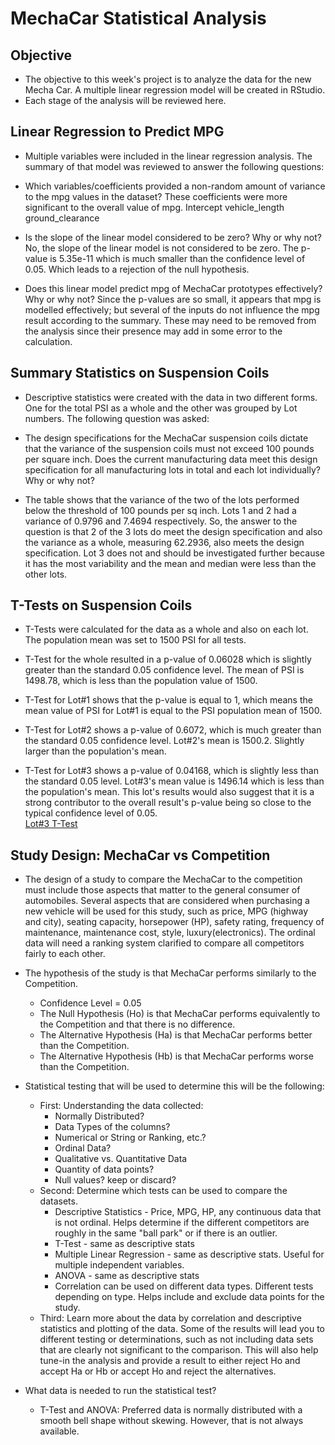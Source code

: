 # MechaCar Statistical Analysis

## Objective
* The objective to this week's project is to analyze the data for the new Mecha Car. A multiple linear regression model will be created in RStudio.
* Each stage of the analysis will be reviewed here.

## Linear Regression to Predict MPG
* Multiple variables were included in the linear regression analysis. The summary of that model was reviewed to answer the following questions:

* Which variables/coefficients provided a non-random amount of variance to the mpg values in the dataset?
These coefficients were more significant to the overall value of mpg.
Intercept
vehicle_length
ground_clearance

* Is the slope of the linear model considered to be zero? Why or why not?
No, the slope of the linear model is not considered to be zero. The p-value is 5.35e-11 which is much smaller than the confidence level of 0.05.
Which leads to a rejection of the null hypothesis.

* Does this linear model predict mpg of MechaCar prototypes effectively? Why or why not? 
Since the p-values are so small, it appears that mpg is modelled effectively; but several of the inputs do not influence the mpg result according
to the summary. These may need to be removed from the analysis since their presence may add in some error to the calculation.

## Summary Statistics on Suspension Coils

* Descriptive statistics were created with the data in two different forms. One for the total PSI as a whole and the other was grouped by Lot numbers.
The following question was asked:

* The design specifications for the MechaCar suspension coils dictate that the variance of the suspension coils must not exceed 100 pounds per 
square inch. Does the current manufacturing data meet this design specification for all manufacturing lots in total and each lot individually? Why or why not?

* The table shows that the variance of the two of the lots performed below the threshold of 100 pounds per sq inch. Lots 1 and 2 had a variance of 0.9796 and 7.4694 respectively.
So, the answer to the question is that 2 of the 3 lots do meet the design specification and also the variance as a whole, measuring 62.2936, also meets the design specification.
Lot 3 does not and should be investigated further because it has the most variability and the mean and median were less than the other lots.

## T-Tests on Suspension Coils 

* T-Tests were calculated for the data as a whole and also on each lot. The population mean was set to 1500 PSI for all tests.

* T-Test for the whole resulted in a p-value of 0.06028 which is slightly greater than the standard 0.05 confidence level. The mean of PSI is 1498.78, which is less than the population value of 1500.
* T-Test for Lot#1 shows that the p-value is equal to 1, which means the mean value of PSI for Lot#1 is equal to the PSI population mean of 1500. 
* T-Test for Lot#2 shows a p-value of 0.6072, which is much greater than the standard 0.05 confidence level. Lot#2's mean is 1500.2. Slightly larger than the population's mean.
* T-Test for Lot#3 shows a p-value of 0.04168, which is slightly less than the standard 0.05 level. Lot#3's mean value is 1496.14 which is less than the population's mean. This lot's results would also suggest that it is
a strong contributor to the overall result's p-value being so close to the typical confidence level of 0.05.  
[Lot#3 T-Test](http:\\github........t.test_for_Lot3.png)

## Study Design: MechaCar vs Competition

* The design of a study to compare the MechaCar to the competition must include those aspects that matter to the general consumer of automobiles. Several aspects that are considered when purchasing a new vehicle will be
used for this study, such as price, MPG (highway and city), seating capacity, horsepower (HP), safety rating, frequency of maintenance, maintenance cost, style, luxury(electronics). The ordinal data will need a ranking system
clarified to compare all competitors fairly to each other.

* The hypothesis of the study is that MechaCar performs similarly to the Competition.
	* Confidence Level = 0.05
	* The Null Hypothesis (Ho) is that MechaCar performs equivalently to the Competition and that there is no difference.
	* The Alternative Hypothesis (Ha) is that MechaCar performs better than the Competition.
	* The Alternative Hypothesis (Hb) is that MechaCar performs worse than the Competition.

* Statistical testing that will be used to determine this will be the following:
	* First: Understanding the data collected: 
		* Normally Distributed?
		* Data Types of the columns?
		* Numerical or String or Ranking, etc.?
		* Ordinal Data? 
		* Qualitative vs. Quantitative Data
		* Quantity of data points?
		* Null values? keep or discard?
	* Second: Determine which tests can be used to compare the datasets.
		* Descriptive Statistics - Price, MPG, HP, any continuous data that is not ordinal. Helps determine if the different competitors are roughly in the same "ball park" or if there is an outlier.
		* T-Test - same as descriptive stats
		* Multiple Linear Regression - same as descriptive stats. Useful for multiple independent variables.
		* ANOVA - same as descriptive stats
		* Correlation can be used on different data types. Different tests depending on type. Helps include and exclude data points for the study.
	* Third: Learn more about the data by correlation and descriptive statistics and plotting of the data. Some of the results will lead you to different testing or determinations, such as not including data sets that are 
clearly not significant to the comparison. This will also help tune-in the analysis and provide a result to either reject Ho and accept Ha or Hb or accept Ho and reject the alternatives.

* What data is needed to run the statistical test?
	* T-Test and ANOVA: Preferred data is normally distributed with a smooth bell shape without skewing. However, that is not always available.

